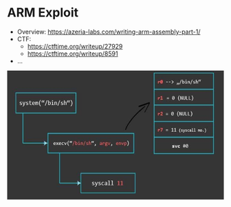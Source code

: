 # ARM Exploit

- Overview: https://azeria-labs.com/writing-arm-assembly-part-1/
- CTF:
  * https://ctftime.org/writeup/27929
  * https://ctftime.org/writeup/8591
- ...

<img src="./images/arm-ROP.jpg" alt="seethefile" width="510" height="300">
